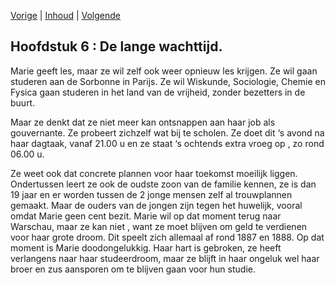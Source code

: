 [Vorige](hfst05_gouvernante.md) | [Inhoud](inhoudsopgave.md) | [Volgende](hfst07_vlucht.md)

## Hoofdstuk 6 : De lange wachttijd.

Marie geeft les, maar ze wil zelf ook weer opnieuw les krijgen. Ze wil gaan studeren aan de Sorbonne in Parijs. Ze wil Wiskunde, Sociologie, Chemie en Fysica gaan studeren in het land van de vrijheid, zonder bezetters in de buurt. 

Maar ze denkt dat ze niet meer kan ontsnappen aan haar job als gouvernante. Ze probeert zichzelf wat bij te scholen. Ze doet dit ‘s avond na haar dagtaak, vanaf 21.00 u en ze staat ‘s ochtends extra vroeg op , zo rond 06.00 u.

Ze weet ook dat concrete plannen voor haar toekomst moeilijk liggen. Ondertussen leert ze ook de oudste zoon van de familie kennen, ze is dan 19 jaar en er worden tussen de 2 jonge mensen zelf al trouwplannen gemaakt. Maar de ouders van de jongen zijn tegen het huwelijk, vooral omdat Marie geen cent bezit. Marie wil op dat moment terug naar Warschau, maar ze kan niet , want ze moet blijven om geld te verdienen voor haar grote droom. Dit speelt zich allemaal af rond 1887 en 1888. Op dat moment is Marie doodongelukkig. Haar hart is gebroken, ze heeft verlangens naar haar studeerdroom, maar ze blijft in haar ongeluk wel haar broer en zus aansporen om te blijven gaan voor hun studie.
